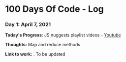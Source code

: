 # 100 Days Of Code - Log

### Day 1: April 7, 2021

**Today's Progress**: JS nuggests playlist videos - [Youtube](https://www.youtube.com/watch?v=80KX6aD9R7M&list=PLnHJACx3NwAfRUcuKaYhZ6T5NRIpzgNGJ)

**Thoughts:** Map and reduce methods

**Link to work:** . To be updated
